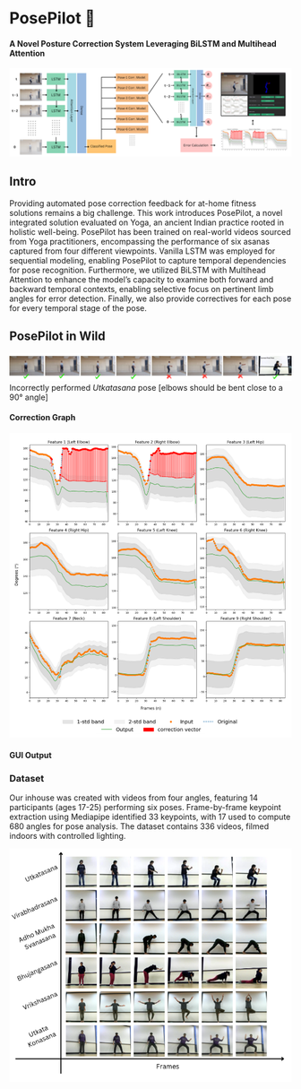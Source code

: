 # PosePilot 🧘
#### A Novel Posture Correction System Leveraging BiLSTM and Multihead Attention 

![posepilot pipeline](./assets/PosePilot-Pipeline.png)

## Intro
Providing automated pose correction feedback for
at-home fitness solutions remains a big challenge. This work
introduces PosePilot, a novel integrated solution evaluated on
Yoga, an ancient Indian practice rooted in holistic well-being.
PosePilot has been trained on real-world videos sourced from
Yoga practitioners, encompassing the performance of six asanas
captured from four different viewpoints. Vanilla LSTM was
employed for sequential modeling, enabling PosePilot to capture
temporal dependencies for pose recognition. Furthermore, we utilized BiLSTM with Multihead Attention to enhance the model’s
capacity to examine both forward and backward temporal contexts, enabling selective focus on pertinent limb angles for error
detection. Finally, we also provide correctives for each pose for
every temporal stage of the pose.

## PosePilot in Wild

![](./assets/False1.png)
Incorrectly performed *Utkatasana* pose [elbows should be bent close to a 90° angle]

#### Correction Graph

![Correction Graph](./assets/CorrectionGraph.png)

#### GUI Output

### Dataset

Our inhouse was created with videos from four angles, featuring 14 participants (ages 17-25) performing six poses. Frame-by-frame keypoint extraction using Mediapipe identified 33 keypoints, with 17 used to compute 680 angles for pose analysis. The dataset contains 336 videos, filmed indoors with controlled lighting.

![dataset](./assets/dataset.png)

